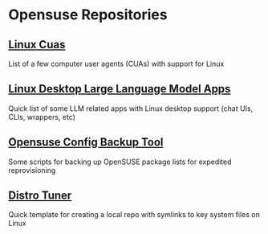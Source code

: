 # Opensuse Repositories

## [Linux Cuas](https://github.com/danielrosehill/Linux-CUAs)
List of a few computer user agents (CUAs) with support for Linux

## [Linux Desktop Large Language Model Apps](https://github.com/danielrosehill/Linux-Desktop-LLM-Apps)
Quick list of  some LLM related apps with Linux desktop support (chat UIs, CLIs, wrappers, etc)

## [Opensuse Config Backup Tool](https://github.com/danielrosehill/OpenSUSE-Config-Backup-Tool)
Some scripts for backing up OpenSUSE package lists for expedited reprovisioning

## [Distro Tuner](https://github.com/danielrosehill/Distro-Tuner)
Quick template for creating a local repo with symlinks to key system files on Linux

